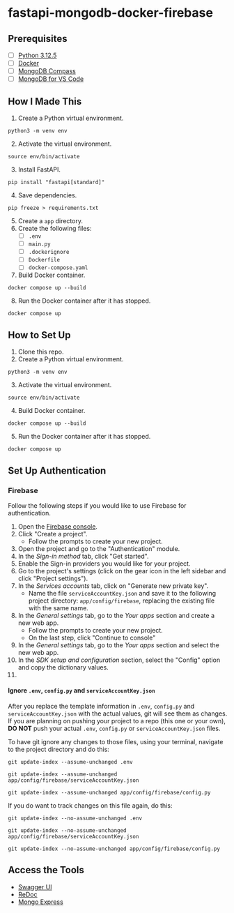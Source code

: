 # fastapi-mongodb-docker-firebase
## Prerequisites
- [ ] [Python 3.12.5](https://www.python.org/downloads/release/python-3125/)
- [ ] [Docker](https://www.docker.com/)
- [ ] [MongoDB Compass](https://www.mongodb.com/products/tools/compass)
- [ ] [MongoDB for VS Code](https://code.visualstudio.com/docs/azure/mongodb)
## How I Made This
1. Create a Python virtual environment.
```
python3 -m venv env
```
2. Activate the virtual environment.
```
source env/bin/activate
```
3. Install FastAPI.
```
pip install "fastapi[standard]"
```
4. Save dependencies.
```
pip freeze > requirements.txt
```
5. Create a `app` directory.
6. Create the following files:
	- [ ] `.env`
	- [ ] `main.py`
	- [ ] `.dockerignore`
	- [ ] `Dockerfile`
	- [ ] `docker-compose.yaml`
7. Build Docker container.
```
docker compose up --build
```
8. Run the Docker container after it has stopped.
```
docker compose up
```
## How to Set Up
1. Clone this repo.
2. Create a Python virtual environment.
```
python3 -m venv env
```
3. Activate the virtual environment.
```
source env/bin/activate
```
4. Build Docker container.
```
docker compose up --build
```
5. Run the Docker container after it has stopped.
```
docker compose up
```
## Set Up Authentication
### Firebase
Follow the following steps if you would like to use Firebase for authentication.
1. Open the [Firebase console](https://console.firebase.google.com/).
2. Click "Create a project".
	- Follow the prompts to create your new project.
3. Open the project and go to the "Authentication" module.
4. In the *Sign-in method* tab, click "Get started".
5. Enable the Sign-in providers you would like for your project.
6. Go to the project's settings (click on the gear icon in the left sidebar and click "Project settings").
7. In the *Services accounts* tab, click on "Generate new private key".
	- Name the file `serviceAccountKey.json` and save it to the following project directory: `app/config/firebase`, replacing the existing file with the same name.
8. In the *General settings* tab, go to the *Your apps* section and create a new web app.
	- Follow the prompts to create your new project.
	- On the last step, click "Continue to console"
9. In the *General settings* tab, go to the *Your apps* section and select the new web app.
10. In the *SDK setup and configuration* section, select the "Config" option and copy the dictionary values.
11. 
#### Ignore `.env`, `config.py` and `serviceAccountKey.json`
After you replace the template information in `.env`, `config.py` and `serviceAccountKey.json` with the actual values, git will see them as changes. If you are planning on pushing your project to a repo (this one or your own), **DO NOT** push your actual `.env`, `config.py` or `serviceAccountKey.json` files.

To have git ignore any changes to those files, using your terminal, navigate to the project directory and do this:
```
git update-index --assume-unchanged .env
```

```
git update-index --assume-unchanged app/config/firebase/serviceAccountKey.json
```

```
git update-index --assume-unchanged app/config/firebase/config.py
```

If you do want to track changes on this file again, do this:
```
git update-index --no-assume-unchanged .env
```

```
git update-index --no-assume-unchanged app/config/firebase/serviceAccountKey.json
```

```
git update-index --no-assume-unchanged app/config/firebase/config.py
```
## Access the Tools
* [Swagger UI](http://localhost:8000/docs)
* [ReDoc](http://localhost:8000/redoc)
* [Mongo Express](http://localhost:8081/)